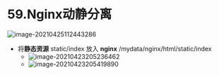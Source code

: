 # 59.Nginx动静分离

![image-20210425112443286](https://raw.githubusercontent.com/TWDH/Leetcode-From-Zero/pictures/img/image-20210425112443286.png)

* 将**静态资源** static/index 放入 **nginx** /mydata/nginx/html/static/index
  * ![image-20210423205236462](https://raw.githubusercontent.com/TWDH/Leetcode-From-Zero/pictures/img/image-20210423205236462.png)
  * ![image-20210423205419890](https://raw.githubusercontent.com/TWDH/Leetcode-From-Zero/pictures/img/image-20210423205419890.png)